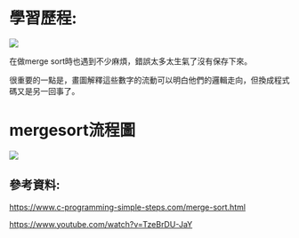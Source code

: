 # 學習歷程:

![](https://media.geeksforgeeks.org/wp-content/cdn-uploads/Merge-Sort-Tutorial.png)

在做merge sort時也遇到不少麻煩，錯誤太多太生氣了沒有保存下來。

很重要的一點是，畫圖解釋這些數字的流動可以明白他們的邏輯走向，但換成程式碼又是另一回事了。



# mergesort流程圖

![](https://github.com/linseanwin/learning-note/blob/master/images/S__53903365.jpg)

## 參考資料:

https://www.c-programming-simple-steps.com/merge-sort.html

https://www.youtube.com/watch?v=TzeBrDU-JaY

